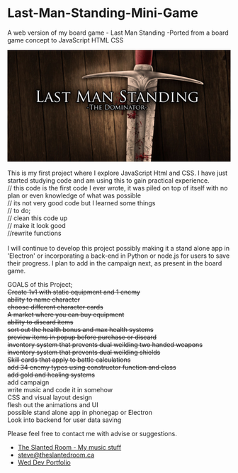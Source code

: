 # Last-Man-Standing-Mini-Game
A web version of my board game - Last Man Standing -Ported from a board game concept to JavaScript HTML CSS


![Last man standing Image](https://raw.githubusercontent.com/theslantedroom/Last-Man-Standing-Mini-Game/main/img/githubLMS.jpg)

This is my first project where I explore JavaScript Html and CSS.  I have just started studying code and am using this to gain practical experience.   <br>
// this code is the first code I ever wrote, it was piled on top of itself with no plan or even knowledge of what was possible<br>
// its not very good code but I learned some things<br>
// to do;<br>
// clean this code up<br>
// make it look good<br>
//rewrite functions<br>
<br>  I will continue to develop this project possibly making it a stand alone app in 'Electron' or incorporating a back-end in Python or node.js for users to save their progress.
I plan to add in the campaign next, as present in the board game.

GOALS of this Project; <br>
 ~~Create 1v1 with static equipment and 1 enemy~~  <br>
 ~~ability to name character~~  <br>
 ~~choose different character cards~~  <br>
 ~~A market where you can buy equipment~~  <br>
 ~~ability to discard items~~  <br>
 ~~sort out the health bonus and max health systems~~  <br>
 ~~preview items in popup before purchase or discard~~  <br>
 ~~inventory system that prevents dual weilding two handed weapons~~  <br>
 ~~inventory system that prevents dual weilding shields~~  <br>
 ~~Skill cards that apply to battle calculations~~  <br>
 ~~add 34 enemy types using constructor function and class~~  <br>
 ~~add gold and healing systems~~  <br>
 add campaign <br>
 write music and code it in somehow <br>
 CSS and visual layout design <br>
 flesh out the animations and UI <br>
 possible stand alone app in phonegap or Electron <br>
 Look into backend for user data saving <br>

 
 

Please feel free to contact me with advise or suggestions.  <br>


- [The Slanted Room - My music stuff](https://www.theslantedroom.ca/)
- [steve@theslantedroom.ca](mailto:steve@theslantedroom.ca)
- [Wed Dev Portfolio](https://theslantedroom.github.io/steve.yee/)


